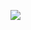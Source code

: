![](https://pixel-profile.vercel.app/api/github-stats?username=MichaelYuhe&screen_effect=true&background=linear-gradient(to%20bottom%20right%2C%20%232aeeff%2C%20%235580eb))
